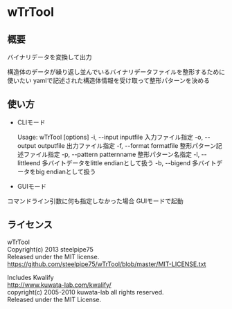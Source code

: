 # wTrTool

## 概要

バイナリデータを変換して出力

構造体のデータが繰り返し並んでいるバイナリデータファイルを整形するために使いたい
yamlで記述された構造体情報を受け取って整形パターンを決める

## 使い方

* CLIモード

    Usage: wTrTool [options]
        -i, --input inputfile            入力ファイル指定
        -o, --output outputfile          出力ファイル指定
        -f, --format formatfile          整形パターン記述ファイル指定
        -p, --pattern patternname        整形パターン名指定
        -l, --littleend                  多バイトデータをlittle endianとして扱う        -b, --bigend                     多バイトデータをbig endianとして扱う

* GUIモード

コマンドライン引数に何も指定しなかった場合 GUIモードで起動

## ライセンス

wTrTool  
Copyright(c) 2013 steelpipe75  
Released under the MIT license.  
https://github.com/steelpipe75/wTrTool/blob/master/MIT-LICENSE.txt
  
  
Includes Kwalify  
http://www.kuwata-lab.com/kwalify/  
copyright(c) 2005-2010 kuwata-lab all rights reserved.  
Released under the MIT License.
